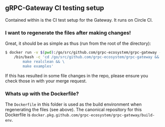 ## gRPC-Gateway CI testing setup

Contained within is the CI test setup for the Gateway. It runs on Circle CI.

### I want to regenerate the files after making changes!

Great, it should be as simple as thus (run from the root of the directory):

```bash
$ docker run -v $(pwd):/go/src/github.com/grpc-ecosystem/grpc-gateway --rm docker.pkg.github.com/grpc-ecosystem/grpc-gateway/build-env:1.14 \
    /bin/bash -c 'cd /go/src/github.com/grpc-ecosystem/grpc-gateway && \
        make realclean && \
        make examples'
```

If this has resulted in some file changes in the repo, please ensure you check those in with your merge request.

### Whats up with the Dockerfile?

The `Dockerfile` in this folder is used as the build environment when regenerating the files (see above).
The canonical repository for this Dockerfile is `docker.pkg.github.com/grpc-ecosystem/grpc-gateway/build-env`.
